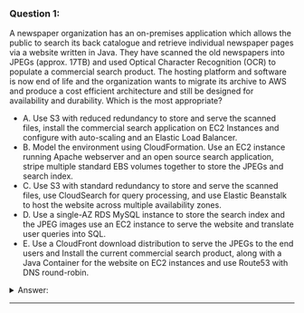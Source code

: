 ### Question 1:

A newspaper organization has an on-premises application which allows the public to search its back catalogue and retrieve individual newspaper pages via a website written in Java. They have scanned the old newspapers into JPEGs (approx. 17TB) and used Optical Character Recognition (OCR) to populate a commercial search product. The hosting platform and software is now end of life and the organization wants to migrate its archive to AWS and produce a cost efficient architecture and still be designed for availability and durability. Which is the most appropriate?

- A. Use S3 with reduced redundancy to store and serve the scanned files, install the commercial search application on EC2 Instances and configure with auto-scaling and an Elastic Load Balancer. 
- B. Model the environment using CloudFormation. Use an EC2 instance running Apache webserver and an open source search application, stripe multiple standard EBS volumes together to store the JPEGs and search index. 
- C. Use S3 with standard redundancy to store and serve the scanned files, use CloudSearch for query processing, and use Elastic Beanstalk to host the website across multiple availability zones.
- D. Use a single-AZ RDS MySQL instance to store the search index and the JPEG images use an EC2 instance to serve the website and translate user queries into SQL. 
- E. Use a CloudFront download distribution to serve the JPEGs to the end users and Install the current commercial search product, along with a Java Container for the website on EC2 instances and use Route53 with DNS round-robin. 

<details><summary>Answer:</summary><p>
[C]

Categories:
[S3, SES, RDS, CloudFront, EC2, EBS, CloudFormation, CloudSearch, Elastic Beanstalk]

Explanation:

Question 1@http://jayendrapatil.com/aws-cloudsearch/

A: Reusing Commercial search application which is nearing end of life not a good option for cost

B: storing JPEGs on EBS volumes not cost effective also answer does not address Open source solution availability

C: Cost effective S3 storage, CloudSearch for Search and Highly available and durable web application

D: MySQL not an ideal solution to sore index and JPEG images for cost and performance

E: Web Application not scalable, whats the source for JPEGs files through CloudFront

</p></details><hr>

